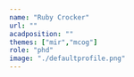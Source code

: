 ```yaml
---
name: "Ruby Crocker"
url: ""
acadposition: ""
themes: ["mir","mcog"]
role: "phd"
image: "./defaultprofile.png"
---
```


